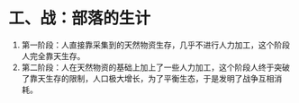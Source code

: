 # 工、战：部落的生计

1. 第一阶段：人直接靠采集到的天然物资生存，几乎不进行人力加工，这个阶段人完全靠天生存。
2. 第二阶段：人在天然物资的基础上加上了一些人力加工，这个阶段人终于突破了靠天生存的限制，人口极大增长，为了平衡生态，于是发明了战争互相消耗。
